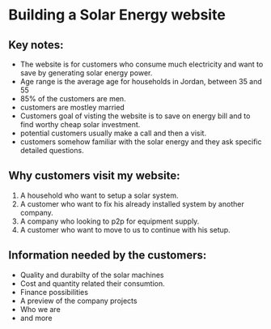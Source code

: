# Building a Solar Energy website

## Key notes:
 * The website is for customers who consume much electricity and want to save by generating solar energy power.
 * Age range is the average age for households in Jordan, between 35 and 55
 * 85% of the customers are men.
 * customers are mostley married
 * Customers goal of visting the website is to save on energy bill and to find worthy cheap solar investment.
 * potential customers usually make a call and then a visit.
 * customers somehow familiar with the solar energy and they ask specific detailed questions.

 ## Why customers visit my website:
 1. A household who want to setup a solar system.
 1. A customer who want to fix his already installed system by another company.
 1. A company who looking to p2p for equipment supply.
 1. A customer who want to move to us to continue with his setup.

 ## Information needed by the customers:
 * Quality and durabilty of the solar machines
 * Cost and quantity related their consumtion.
 * Finance possibilities 
 * A preview of the company projects
 * Who we are
 * and more 




